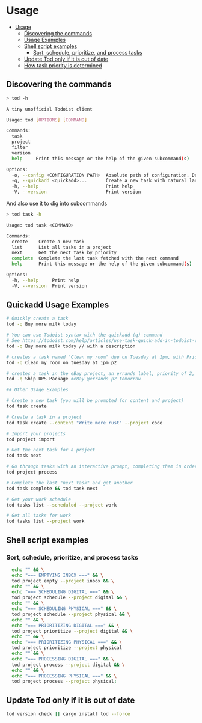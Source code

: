 # Usage

<!--toc:start-->
- [Usage](#usage)
  - [Discovering the commands](#discovering-the-commands)
  - [Usage Examples](#usage-examples)
  - [Shell script examples](#shell-script-examples)
    - [Sort, schedule, prioritize, and process tasks](#sort-schedule-prioritize-and-process-tasks)
  - [Update Tod only if it is out of date](#update-tod-only-if-it-is-out-of-date)
  - [How task priority is determined](#how-task-priority-is-determined)
<!--toc:end-->

## Discovering the commands

```bash
> tod -h

A tiny unofficial Todoist client

Usage: tod [OPTIONS] [COMMAND]

Commands:
  task     
  project  
  filter
  version  
  help     Print this message or the help of the given subcommand(s)

Options:
  -o, --config <CONFIGURATION PATH>  Absolute path of configuration. Defaults to $XDG_CONFIG_HOME/tod.cfg
  -q, --quickadd <quickadd>...       Create a new task with natural language processing.
  -h, --help                         Print help
  -V, --version                      Print version
```

And also use it to dig into subcommands

```bash
> tod task -h

Usage: tod task <COMMAND>

Commands:
  create    Create a new task
  list      List all tasks in a project
  next      Get the next task by priority
  complete  Complete the last task fetched with the next command
  help      Print this message or the help of the given subcommand(s)

Options:
  -h, --help     Print help
  -V, --version  Print version

```


## Quickadd Usage Examples

```bash
# Quickly create a task
tod -q Buy more milk today

# You can use Todoist syntax with the quickadd (q) command
# See https://todoist.com/help/articles/use-task-quick-add-in-todoist-va4Lhpzz for more details
tod -q Buy more milk today // with a description

# creates a task named "Clean my room" due on Tuesday at 1pm, with Priority of 2
tod -q Clean my room on tuesday at 1pm p2

# creates a task in the eBay project, an errands label, priority of 2, due tomorrow.
tod -q Ship UPS Package #eBay @errands p2 tomorrow

## Other Usage Examples

# Create a new task (you will be prompted for content and project)
tod task create

# Create a task in a project
tod task create --content "Write more rust" --project code

# Import your projects
tod project import

# Get the next task for a project
tod task next

# Go through tasks with an interactive prompt, completing them in order of importance one at a time.
tod project process

# Complete the last "next task" and get another
tod task complete && tod task next

# Get your work schedule
tod tasks list --scheduled --project work

# Get all tasks for work
tod tasks list --project work
```

## Shell script examples

### Sort, schedule, prioritize, and process tasks

```bash
  echo "" && \
  echo "=== EMPTYING INBOX ===" && \
  tod project empty --project inbox && \
  echo "" && \
  echo "=== SCHEDULING DIGITAL ===" && \
  tod project schedule --project digital && \
  echo "" && \
  echo "=== SCHEDULING PHYSICAL ===" && \
  tod project schedule --project physical && \
  echo "" && \
  echo "=== PRIORITIZING DIGITAL ===" && \
  tod project prioritize --project digital && \
  echo "" && \
  echo "=== PRIORITIZING PHYSICAL ===" && \
  tod project prioritize --project physical
  echo "" && \
  echo "=== PROCESSING DIGITAL ===" && \
  tod project process --project digital && \
  echo "" && \
  echo "=== PROCESSING PHYSICAL ===" && \
  tod project process --project physical;
```

## Update Tod only if it is out of date

```bash
tod version check || cargo install tod --force
```
